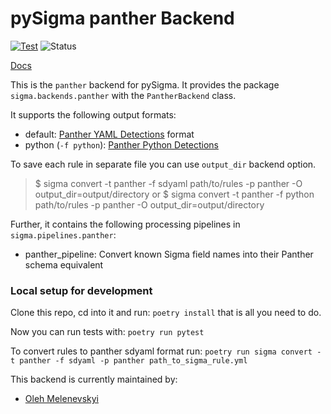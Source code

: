 # pySigma panther Backend

[![Test](https://github.com/panther-labs/pySigma-backend-panther/actions/workflows/test.yml/badge.svg)](https://github.com/panther-labs/pySigma-backend-panther/actions/workflows/test.yml)
![Status](https://img.shields.io/badge/Status-pre--release-orange)

[Docs](https://docs.panther.com/panther-developer-workflows/converting-sigma-rules)

This is the `panther` backend for pySigma. It provides the package `sigma.backends.panther` with the `PantherBackend` class.

It supports the following output formats:

* default: [Panther YAML Detections](https://docs.panther.com/detections/rules/yaml#simple-detections) format
* python (`-f python`): [Panther Python Detections](https://docs.panther.com/detections/rules/python)

To save each rule in separate file you can use `output_dir` backend option.
> $ sigma convert -t panther -f sdyaml path/to/rules -p panther -O output_dir=output/directory
or
> $ sigma convert -t panther -f python path/to/rules -p panther -O output_dir=output/directory

Further, it contains the following processing pipelines in `sigma.pipelines.panther`:

* panther_pipeline: Convert known Sigma field names into their Panther schema equivalent

### Local setup for development
Clone this repo, cd into it and run:
```poetry install```
that is all you need to do. 

Now you can run tests with:
```poetry run pytest```

To convert rules to panther sdyaml format run:
```poetry run sigma convert -t panther -f sdyaml -p panther path_to_sigma_rule.yml```

This backend is currently maintained by:

* [Oleh Melenevskyi](https://github.com/melenevskyi/)
